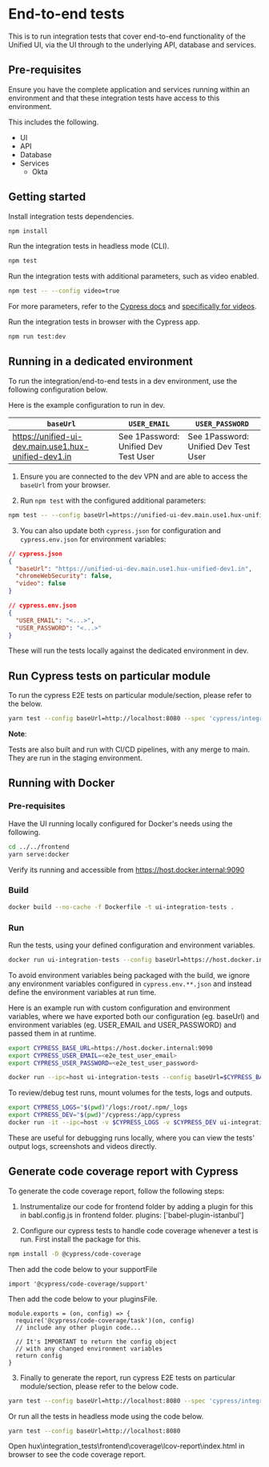 # End-to-end tests

This is to run integration tests that cover end-to-end functionality of the
Unified UI, via the UI through to the underlying API, database and
services.

## Pre-requisites

Ensure you have the complete application and services running within an
environment and that these integration tests have access to this environment.

This includes the following.

- UI
- API
- Database
- Services
  - Okta

## Getting started

Install integration tests dependencies.

```sh
npm install
```

Run the integration tests in headless mode (CLI).

```sh
npm test
```

Run the integration tests with additional parameters, such as video enabled.

```sh
npm test -- --config video=true
```

For more parameters, refer to the [Cypress docs](https://docs.cypress.io/guides/references/configuration#Options)
and [specifically for videos](https://docs.cypress.io/guides/references/configuration#Videos).

Run the integration tests in browser with the Cypress app.

```sh
npm run test:dev
```

## Running in a dedicated environment

To run the integration/end-to-end tests in a dev environment, use the following
configuration below.

Here is the example configuration to run in dev.

| `baseUrl`                                            | `USER_EMAIL`                         | `USER_PASSWORD`                      |
| ---------------------------------------------------- | ------------------------------------ | ------------------------------------ |
| https://unified-ui-dev.main.use1.hux-unified-dev1.in | See 1Password: Unified Dev Test User | See 1Password: Unified Dev Test User |

1. Ensure you are connected to the dev VPN and are able to access the `baseUrl` from your browser.

2. Run `npm test` with the configured additional parameters:

```sh
npm test -- --config baseUrl=https://unified-ui-dev.main.use1.hux-unified-dev1.in --env USER_EMAIL=<...>,USER_PASSWORD=<...>
```

3. You can also update both `cypress.json` for configuration and
   `cypress.env.json` for environment variables:

```json
// cypress.json
{
  "baseUrl": "https://unified-ui-dev.main.use1.hux-unified-dev1.in",
  "chromeWebSecurity": false,
  "video": false
}
```

```json
// cypress.env.json
{
  "USER_EMAIL": "<...>",
  "USER_PASSWORD": "<...>"
}
```

These will run the tests locally against the dedicated environment in dev.

## Run Cypress tests on particular module

To run the cypress E2E tests on particular module/section, please refer to the below.

```sh
yarn test --config baseUrl=http://localhost:8080 --spec 'cypress/integration/<module>/*.*'
```

**Note**:

Tests are also built and run with CI/CD pipelines, with any merge to main.
They are run in the staging environment.

## Running with Docker

### Pre-requisites

Have the UI running locally configured for Docker's needs using the following.

```sh
cd ../../frontend
yarn serve:docker
```

Verify its running and accessible from https://host.docker.internal:9090

### Build

```sh
docker build --no-cache -f Dockerfile -t ui-integration-tests .
```

### Run

Run the tests, using your defined configuration and environment variables.

```sh
docker run ui-integration-tests --config baseUrl=https://host.docker.internal:9090 --env FOO=foo,BAR=bar
```

To avoid environment variables being packaged with the build, we ignore any
environment variables configured in `cypress.env.**.json` and instead define
the environment variables at run time.

Here is an example run with custom configuration and environment variables,
where we have exported both our configuration (eg. baseUrl) and environment
variables (eg. USER_EMAIL and USER_PASSWORD) and passed them in at runtime.

```sh
export CYPRESS_BASE_URL=https://host.docker.internal:9090
export CYPRESS_USER_EMAIL=<e2e_test_user_email>
export CYPRESS_USER_PASSWORD=<e2e_test_user_password>
```

```sh
docker run --ipc=host ui-integration-tests --config baseUrl=$CYPRESS_BASE_URL,video=true --env USER_EMAIL=$CYPRESS_USER_EMAIL,USER_PASSWORD=$CYPRESS_USER_PASSWORD
```

To review/debug test runs, mount volumes for the tests, logs and outputs.

```sh
export CYPRESS_LOGS="$(pwd)"/logs:/root/.npm/_logs
export CYPRESS_DEV="$(pwd)"/cypress:/app/cypress
docker run -it --ipc=host -v $CYPRESS_LOGS -v $CYPRESS_DEV ui-integration-tests --config baseUrl=$CYPRESS_BASE_URL,video=true --env USER_EMAIL=$CYPRESS_USER_EMAIL,USER_PASSWORD=$CYPRESS_USER_PASSWORD
```

These are useful for debugging runs locally, where you can view the tests'
output logs, screenshots and videos directly.

## Generate code coverage report with Cypress

To generate the code coverage report, follow the following steps:

1. Instrumentalize our code for frontend folder by adding a plugin for this in babl.config.js in frontend folder.
   plugins: ['babel-plugin-istanbul']

2. Configure our cypress tests to handle code coverage whenever a test is run. First install the package for this.

```sh
npm install -D @cypress/code-coverage
```

Then add the code below to your supportFile

```
import '@cypress/code-coverage/support'
```

Then add the code below to your pluginsFile.

```
module.exports = (on, config) => {
  require('@cypress/code-coverage/task')(on, config)
  // include any other plugin code...

  // It's IMPORTANT to return the config object
  // with any changed environment variables
  return config
}
```

3. Finally to generate the report, run cypress E2E tests on particular module/section, please refer to the below code.

```sh
yarn test --config baseUrl=http://localhost:8080 --spec 'cypress/integration/<module>/*.*'
```

Or run all the tests in headless mode using the code below.

```sh
yarn test --config baseUrl=http://localhost:8080
```

Open hux\integration_tests\frontend\coverage\lcov-report\index.html in browser to see the code coverage report.
